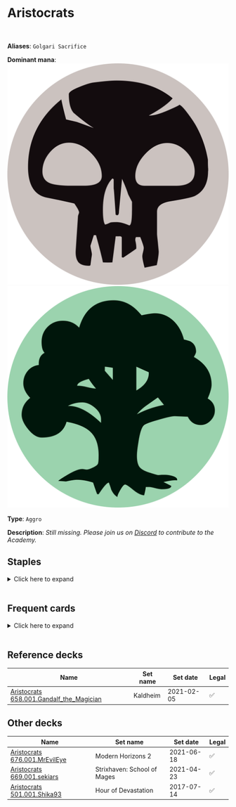 <!-- This page is automatically generated by Myr: do not update it manually. Changes directly applied here will be lost. -->
# Aristocrats
<br/>

**Aliases**: `Golgari Sacrifice`


**Dominant mana**: <img src="../resources/images/mana/B.png" class="dominant-mana-icon"/> <img src="../resources/images/mana/G.png" class="dominant-mana-icon"/>

**Type**: `Aggro`

**Description**: _Still missing. Please join us on [Discord](https://discord.gg/fYQbpjjkQ3) to contribute to the Academy._


## **Staples**

<details>
  <summary>Click here to expand</summary>
<a href="https://scryfall.com/card/mh1/81/carrion-feeder"><img src="https://c1.scryfall.com/file/scryfall-cards/normal/front/0/a/0a19da90-880e-4eca-8cf7-6d7baf090d53.jpg?1562201576" class="archetype-card rounded-image"/></a>
<a href="https://scryfall.com/card/mm3/78/mortician-beetle"><img src="https://c1.scryfall.com/file/scryfall-cards/normal/front/9/7/978f2a31-1c89-43cb-92f2-195026c9311a.jpg?1593813338" class="archetype-card rounded-image"/></a>
<a href="https://scryfall.com/card/a25/186/rancor"><img src="https://c1.scryfall.com/file/scryfall-cards/normal/front/8/a/8a4d8527-af29-408d-a3a3-6781db0cf439.jpg?1562438059" class="archetype-card rounded-image"/></a>
<a href="https://scryfall.com/card/dka/134/young-wolf"><img src="https://c1.scryfall.com/file/scryfall-cards/normal/front/0/c/0c39aa40-ef5f-40f1-a6dd-fbce91172c50.jpg?1562897786" class="archetype-card rounded-image"/></a>
</details><br/>



## **Frequent cards**

<details>
  <summary>Click here to expand</summary>
<a href="https://scryfall.com/card/stx/121/bayou-groff"><img src="https://c1.scryfall.com/file/scryfall-cards/normal/front/4/a/4a82b032-b1ba-456c-abab-c0f7430b0587.jpg?1617449039" class="archetype-card rounded-image"/></a>
<a href="https://scryfall.com/card/exo/106/bequeathal"><img src="https://c1.scryfall.com/file/scryfall-cards/normal/front/2/0/20aae577-9683-4d9b-bfd5-52702b38d3a7.jpg?1562087361" class="archetype-card rounded-image"/></a>
<a href="https://scryfall.com/card/bfz/163/blisterpod"><img src="https://c1.scryfall.com/file/scryfall-cards/normal/front/e/1/e16f1803-634a-41b0-ae21-484d6f914a0d.jpg?1562948630" class="archetype-card rounded-image"/></a>
<a href="https://scryfall.com/card/ddp/46/bloodthrone-vampire"><img src="https://c1.scryfall.com/file/scryfall-cards/normal/front/e/e/ee7354fe-fb76-4196-a69b-0916af73bf45.jpg?1593095696" class="archetype-card rounded-image"/></a>
<a href="https://scryfall.com/card/2xm/78/bone-picker"><img src="https://c1.scryfall.com/file/scryfall-cards/normal/front/f/7/f7de3d27-f3e0-4aea-a737-6577de1bd1c5.jpg?1598304462" class="archetype-card rounded-image"/></a>
<a href="https://scryfall.com/card/mh2/76/bone-shards"><img src="https://c1.scryfall.com/file/scryfall-cards/normal/front/1/e/1ee98955-4c47-4d45-9377-608dfa755337.jpg?1622389184" class="archetype-card rounded-image"/></a>
<a href="https://scryfall.com/card/jmp/380/brindle-shoat"><img src="https://c1.scryfall.com/file/scryfall-cards/normal/front/3/1/318a41e3-1c5a-467e-9ffb-e6a5f817f8fe.jpg?1601079033" class="archetype-card rounded-image"/></a>
<a href="https://scryfall.com/card/cmr/112/cast-down"><img src="https://c1.scryfall.com/file/scryfall-cards/normal/front/2/1/21c8426e-476a-45e4-b3a9-841da54d966c.jpg?1608909602" class="archetype-card rounded-image"/></a>
<a href="https://scryfall.com/card/uma/95/fume-spitter"><img src="https://c1.scryfall.com/file/scryfall-cards/normal/front/b/b/bb1ef824-306c-4975-abca-19f0bd77449f.jpg?1547516861" class="archetype-card rounded-image"/></a>
<a href="https://scryfall.com/card/uma/102/gurmag-angler"><img src="https://c1.scryfall.com/file/scryfall-cards/normal/front/c/e/cedd44eb-f381-46e1-bcb0-88416b4ce33d.jpg?1547516928" class="archetype-card rounded-image"/></a>
<a href="https://scryfall.com/card/wth/71/haunting-misery"><img src="https://c1.scryfall.com/file/scryfall-cards/normal/front/9/3/939b83ba-8ba8-4b98-8a13-a037ba7805e9.jpg?1562802204" class="archetype-card rounded-image"/></a>
<a href="https://scryfall.com/card/cns/168/hunger-of-the-howlpack"><img src="https://c1.scryfall.com/file/scryfall-cards/normal/front/2/3/23676697-2b84-4e9f-9e38-4fd58085a698.jpg?1562864492" class="archetype-card rounded-image"/></a>
<a href="https://scryfall.com/card/iko/163/lead-the-stampede"><img src="https://c1.scryfall.com/file/scryfall-cards/normal/front/9/e/9e76b676-c7a3-4de6-a78d-3059a0df83f2.jpg?1591227752" class="archetype-card rounded-image"/></a>
<a href="https://scryfall.com/card/pca/69/nest-invader"><img src="https://c1.scryfall.com/file/scryfall-cards/normal/front/3/0/3085f5b1-d2e3-4dd4-8263-024b2b5da4b4.jpg?1562903981" class="archetype-card rounded-image"/></a>
<a href="https://scryfall.com/card/mh2/95/nested-shambler"><img src="https://c1.scryfall.com/file/scryfall-cards/normal/front/9/8/9851f290-f502-49f8-9b48-67f7966d4e34.jpg?1622651477" class="archetype-card rounded-image"/></a>
<a href="https://scryfall.com/card/frf/85/sultai-emissary"><img src="https://c1.scryfall.com/file/scryfall-cards/normal/front/1/2/12421e1c-5144-4391-abf2-a2fb864920e9.jpg?1562822584" class="archetype-card rounded-image"/></a>
<a href="https://scryfall.com/card/ema/109/tragic-slip"><img src="https://c1.scryfall.com/file/scryfall-cards/normal/front/c/3/c3140bf5-9846-47ae-8142-b013aac14609.jpg?1580014388" class="archetype-card rounded-image"/></a>
<a href="https://scryfall.com/card/mh1/113/unearth"><img src="https://c1.scryfall.com/file/scryfall-cards/normal/front/b/6/b62abd0c-ec3e-45d7-989d-da269812aeef.jpg?1562201767" class="archetype-card rounded-image"/></a>
<a href="https://scryfall.com/card/khm/117/village-rites"><img src="https://c1.scryfall.com/file/scryfall-cards/normal/front/0/f/0fab9ee8-776a-48e5-b309-bcd381e67bf7.jpg?1621304677" class="archetype-card rounded-image"/></a>
<a href="https://scryfall.com/card/mh1/193/winding-way"><img src="https://c1.scryfall.com/file/scryfall-cards/normal/front/4/e/4e5d9776-b6ce-4ad6-8acc-69115ba5de76.jpg?1562202277" class="archetype-card rounded-image"/></a>
</details><br/>



## **Reference decks**

| Name | Set name | Set date | Legal |
| -----| -------- | -------- | ----- |
| <a target="_blank" href="https://www.mtggoldfish.com/deck/4624331">Aristocrats 658.001.Gandalf_the_Magician</a>  | Kaldheim | 2021-02-05 | ✅ |




## **Other decks**

| Name | Set name | Set date | Legal |
| -----| -------- | -------- | ----- |
| <a target="_blank" href="https://www.mtggoldfish.com/deck/4351760">Aristocrats 676.001.MrEvilEye</a>  | Modern Horizons 2 | 2021-06-18 | ✅ |
| <a target="_blank" href="https://www.mtggoldfish.com/deck/4679882">Aristocrats 669.001.sekiars</a>  | Strixhaven: School of Mages | 2021-04-23 | ✅ |
| <a target="_blank" href="https://www.mtggoldfish.com/deck/4351745">Aristocrats 501.001.Shika93</a>  | Hour of Devastation | 2017-07-14 | ✅ |





